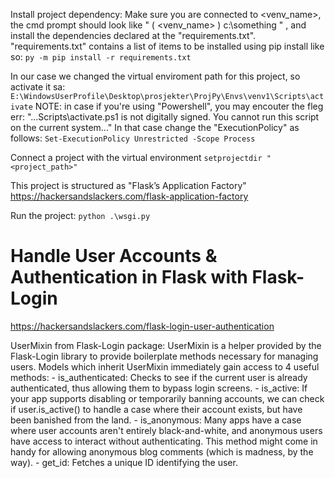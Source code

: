 
Install project dependency:
    Make sure you are connected to <venv_name>, the cmd prompt should look like " ( <venv_name> ) c:\something " , and install the dependencies declared at the "requirements.txt". 
    "requirements.txt" contains a list of items to be installed using pip install like so:
    `py -m pip install -r requirements.txt`


In our case we changed the virtual enviroment path for this project, so activate it sa:
        `E:\WindowsUserProfile\Desktop\prosjekter\ProjPy\Envs\venv1\Scripts\activate`
        NOTE: in case if you're using "Powershell", you may encouter the fleg err:
            "...Scripts\activate.ps1 is not digitally signed. You cannot run this script on the current system..."
            In that case change the "ExecutionPolicy" as follows:
            `Set-ExecutionPolicy Unrestricted -Scope Process`

Connect a project with the virtual environment
    `setprojectdir "<project_path>" `

This project is structured as "Flask’s Application Factory"
    https://hackersandslackers.com/flask-application-factory

Run the project:
`python .\wsgi.py`


# **Handle User Accounts & Authentication in Flask with Flask-Login**
https://hackersandslackers.com/flask-login-user-authentication


UserMixin from Flask-Login package:
UserMixin is a helper provided by the Flask-Login library to provide boilerplate methods necessary for managing users. Models which inherit UserMixin immediately gain access to 4 useful methods:
    - is_authenticated: Checks to see if the current user is already authenticated, thus allowing them to bypass login screens.
    - is_active: If your app supports disabling or temporarily banning accounts, we can check if user.is_active() to handle a case where their account exists, but have been banished from the land.
    - is_anonymous: Many apps have a case where user accounts aren't entirely black-and-white, and anonymous users have access to interact without authenticating. This method might come in handy for allowing anonymous blog comments (which is madness, by the way).
    - get_id: Fetches a unique ID identifying the user.